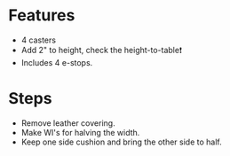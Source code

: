 # Features
- 4 casters
- Add 2" to height, check the height-to-table❗
- Includes 4 e-stops.

# Steps
- Remove leather covering.
- Make WI's for halving the width.
- Keep one side cushion and bring the other side to half.

